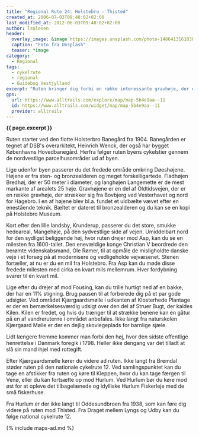 ```yaml
---
title: "Regional Rute 24: Holstebro - Thisted"
created_at: 2006-07-03T09:48:02+02:00
last_modified_at: 2012-06-03T09:48:02+02:00
author: lsolesen
header:
  overlay_image: &image https://images.unsplash.com/photo-1486413161838-08358ba654df?ixlib=rb-1.2.1&ixid=eyJhcHBfaWQiOjEyMDd9&auto=format&fit=crop&w=1789&q=80
  caption: "Foto fra Unsplash"
  teaser: *image
category:
  - Regional
tags:
  - cykelrute
  - regional
  - Guidebog Vestjylland
excerpt: "Ruten bringer dig forbi en række interessante gravhøje, der er en del af Oldtidsvejen, som strækker sig fra Bovbjerg ved Vesterhavet og helt til Hagebro. Og du kan måske indstille din triptæller efter punkter på ruten, da den flere steder er opmålt af selveste Ole Rømer på befaling af den enevældige kong Christian V."
gps:
  url: https://www.alltrails.com/explore/map/map-5b4e9aa--11
  id: https://www.alltrails.com/widget/map/map-5b4e9aa--11
  provider: alltrails
---
```


**{{ page.excerpt }}**

Ruten starter ved den flotte Holsterbro Banegård fra 1904. Banegården er tegnet af DSB's overarkitekt, Heinrich Wenck, der også har bygget Københavns Hovedbanegård. Herfra følger ruten byens cykelstier gennem de nordvestlige parcelhusområder ud af byen.

Lige udenfor byen passerer du det fredede område omkring Døeshøjene. Højene er fra sten- og bronzealderen og meget forskelligartede. Fladhøjen Bredhøj, der er 50 meter i diameter, og langhøjen Langemette er de mest markante af arealets 25 høje. Gravhøjene er en del af Oldtidsvejen, der er en række gravhøje, der strækker sig fra Bovbjerg ved Vesterhavet og nord for Hagebro. I en af højene blev bl.a. fundet et uldbælte vævet efter en enestående teknik. Bæltet er dateret til bronzealderen og du kan se en kopi på Holstebro Museum.
 
Kort efter den lille landsby, Krunderup, passerer du det store, smukke hedeareal, Mangehøje, på den sydvestlige side af vejen. Umiddelbart nord for den sydligst beliggende høj, hvor ruten drejer mod Asp, kan du se en milesten fra 1600-tallet. Den enevældige konge Christian V beordrede den berømte videnskabsmand, Ole Rømer, til at opmåle de misligholdte danske veje i et forsøg på at modernisere og vedligeholde vejvæsenet. Stenen fortæller, at nu er du en mil fra Holstebro. Fra Asp kan du møde disse fredede milesten med cirka en kvart mils mellemrum. Hver fordybning svarer til en kvart mil.
 
Lige efter du drejer af mod Fousing, kan du trille hurtigt ned af en bakke, der har en 11% stigning. Brug pausen til at forberede dig på et par gode udsigter. Ved området Kjærgaardsmølle i udkanten af Klosterhede Plantage er der en bemærkelsesværdig udsigt over den del af Struer Bugt, der kaldes Kilen. Kilen er fredet, og hvis du trænger til at strække benene kan en gåtur på en af vandreruterne i området anbefales. Ikke langt fra naturskolen Kjærgaard Mølle er der en dejlig skovlegeplads for barnlige sjæle.
 
Lidt længere fremme kommer man forbi den høj, hvor den sidste offentlige henrettelse i Danmark foregik i 1798. Heller ikke dengang var det tilladt at slå sin mand ihjel med rottegift.
 
Efter Kjærgaardsmølle kører du videre ad ruten. Ikke langt fra Bremdal støder ruten på den nationale cykelrute 12. Ved samlingspunktet kan du tage en afstikker fra ruten og køre til Kleppen, hvor du kan tage færgen til Venø, eller du kan fortsætte op mod Hurlum. Ved Hurlum bør du køre mod øst for at opleve det tilbagelænede og idylliske Hurlum Fiskerleje med de små fiskerhuse. 

Fra Hurlum er der ikke langt til Oddesundbroen fra 1938, som kan føre dig videre på ruten mod Thisted. Fra Draget mellem Lyngs og Udby kan du følge national cykelrute 12.

{% include maps-ad.md %}
